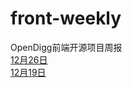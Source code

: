 # front-weekly
OpenDigg前端开源项目周报<br/>
[12月26日](https://github.com/opendigg/front-weekly/issues/2)<br />
[12月19日](https://github.com/opendigg/front-weekly/issues/1)
